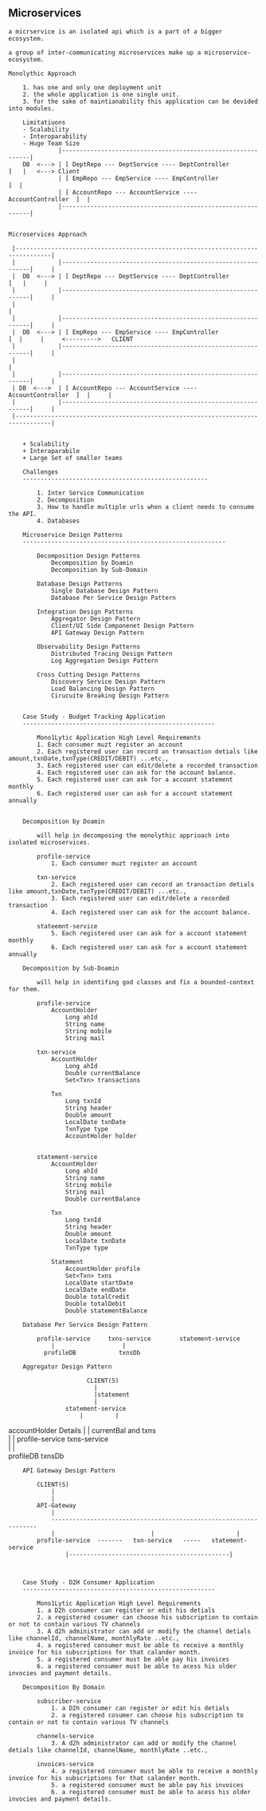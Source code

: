 Microservices
---------------------------------------------------------------------------------------------------------------------------

    a micrservice is an isolated api which is a part of a bigger ecosystem.

    a group of inter-communicating microservices make up a microservice-ecosystem.

    Monolythic Approach

        1. has one and only one deployment unit
        2. the whole application is one single unit.
        3. for the sake of maintianability this application can be devided into modules.

        Limitatiuons
        - Scalability
        - Interoparability
        - Huge Team Size
                  |-------------------------------------------------------------|
        DB  <---> | [ DeptRepo --- DeptService ---- DeptController          ]   |   <---> Client
                  | [ EmpRepo --- EmpService ---- EmpController              ]  |
                  | [ AccountRepo --- AccountService ---- AccountController  ]  |
                  |-------------------------------------------------------------|


    Microservices Approach

     |--------------------------------------------------------------------------------|   
     |            |-------------------------------------------------------------|     |  
     |  DB  <---> | [ DeptRepo --- DeptService ---- DeptController          ]   |     |
     |            |-------------------------------------------------------------|     |  
     |                                                                                |
     |            |-------------------------------------------------------------|     |  
     |  DB  <---> | [ EmpRepo --- EmpService ---- EmpController              ]  |     |     <--------->   CLIENT
     |            |-------------------------------------------------------------|     |
     |                                                                                |
     |            |-------------------------------------------------------------|     |  
     | DB  <--->  | [ AccountRepo --- AccountService ---- AccountController  ]  |     |
     |            |-------------------------------------------------------------|     |
     |--------------------------------------------------------------------------------|        


        + Scalability
        + Interaparabile
        + Large Set of smaller teams

        Challenges
        ----------------------------------------------------

            1. Inter Service Communication
            2. Decomposition
            3. How to handle multiple urls when a client needs to consume the API.
            4. Databases
        
        Microservice Design Patterns
        ---------------------------------------------------------

            Decomposition Design Patterns
                Decomposition by Doamin
                Decomposition by Sub-Domain

            Database Design Patterns
                Single Database Design Pattern
                Database Per Service Design Pattern

            Integration Design Patterns
                Aggregator Design Pattern
                Client/UI Side Componenet Design Pattern
                API Gateway Design Pattern
                
            Observability Design Patterns
                Distributed Tracing Design Pattern
                Log Aggregation Design Pattern

            Cross Cutting Design Patterns
                Discovery Service Design Pattern
                Load Balancing Design Pattern
                Cirucuite Breaking Design Pattern


        Case Study - Budget Tracking Application
        ------------------------------------------------------

            Mono1Lytic Application High Level Requirements
            1. Each consumer muzt register an account
            2. Each registered user can record an transaction detials like amount,txnDate,txnType(CREDIT/DEBIT) ...etc.,
            3. Each registered user can edit/delete a recorded transaction
            4. Each registered user can ask for the account balance.
            5. Each registered user can ask for a account statement monthly
            6. Each registered user can ask for a account statement annually

        
        Decomposition by Doamin

            will help in decomposing the monolythic apprioach into isolated microservices.

            profile-service
                1. Each consumer muzt register an account

            txn-service
                2. Each registered user can record an transaction detials like amount,txnDate,txnType(CREDIT/DEBIT) ...etc.,
                3. Each registered user can edit/delete a recorded transaction
                4. Each registered user can ask for the account balance.
            
            stateemnt-service
                5. Each registered user can ask for a account statement monthly
                6. Each registered user can ask for a account statement annually

        Decomposition by Sub-Doamin

            will help in identifing god classes and fix a bounded-context for them.

            profile-service
                AccountHolder       
                    Long ahId
                    String name
                    String mobile
                    String mail

            txn-service
                AccountHolder
                    Long ahId
                    Double currentBalance
                    Set<Txn> transactions

                Txn
                    Long txnId
                    String header
                    Double amount
                    LocalDate txnDate
                    TxnType type
                    AccountHolder holder


            statement-service
                AccountHolder
                    Long ahId
                    String name
                    String mobile
                    String mail
                    Double currentBalance

                Txn
                    Long txnId
                    String header
                    Double amount
                    LocalDate txnDate
                    TxnType type

                Statement
                    AccountHolder profile
                    Set<Txn> txns
                    LocalDate startDate
                    LocalDate endDate
                    Double totalCredit
                    Double totalDebit
                    Double statementBalance

        Database Per Service Design Pattern

            profile-service     txns-service        statement-service
                |                   |                   
              profileDB            txnsDb 

        Aggregator Design Pattern

                          CLIENT(S)
                            |
                            |statement
                            |
                    statement-service 
                        |         |
  accountHolder Details |         | currentBal and txns              
                        |         |
            profile-service     txns-service        
                |                   |                   
              profileDB            txnsDb 

        API Gateway Design Pattern

            CLIENT(S)
                |
                |
            API-Gateway
                |
                ------------------------------------------------------------------
                |                           |                       |
            profile-service  -------   txn-service   -----   statement-service
                    |---------------------------------------------|

        

        Case Study - D2H Consumer Application
        ------------------------------------------------------

            Mono1Lytic Application High Level Requirements
            1. a D2h consumer can register or edit his detials
            2. a registered cosumer can choose his subscription to contain or not to contain various TV channels
            3. A d2h administrator can add or modify the channel detials like channelId, channelName, monthlyRate ..etc.,
            4. a registered consumer must be able to receive a monthly invoice for his subscriptions for that calander month.
            5. a registered consumer must be able pay his invoices 
            6. a registered consumer must be able to acess his older invocies and payment details.

        Decomposition By Domain

            subscriber-service
                1. a D2h consumer can register or edit his detials
                2. a registered cosumer can choose his subscription to contain or not to contain various TV channels
            
            channels-service
                3. A d2h administrator can add or modify the channel detials like channelId, channelName, monthlyRate ..etc.,
            
            invoices-service
                4. a registered consumer must be able to receive a monthly invoice for his subscriptions for that calander month.
                5. a registered consumer must be able pay his invoices 
                6. a registered consumer must be able to acess his older invocies and payment details.

        
        